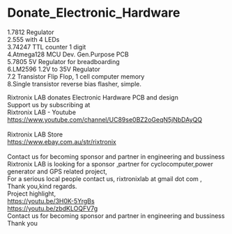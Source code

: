 # Donate_Electronic_Hardware<br>
1.7812 Regulator <br>
2.555 with 4 LEDs<br>
3.74247 TTL counter 1 digit<br>
4.Atmega128 MCU Dev. Gen.Purpose PCB<br>
5.7805 5V Regulator for breadboarding<br>
6.LM2596 1.2V to 35V Regulator <br>
7.2 Transistor Flip Flop, 1 cell computer memory<br>
8.Single transistor reverse bias flasher, simple.<br>


Rixtronix LAB donates Electronic Hardware PCB and design<br>
Support us by subscribing at <br>
Rixtronix LAB - Youtube<br>
<a href="https://www.youtube.com/channel/UC89se0BZ2oGeqN5jNbDAyQQ" target="_blank">https://www.youtube.com/channel/UC89se0BZ2oGeqN5jNbDAyQQ</a><br />
<br>
Rixtronix LAB Store<br>
<a href="https://www.ebay.com.au/str/rixtronix" target="_blank">https://www.ebay.com.au/str/rixtronix</a><br />
<br>
Contact us for becoming sponsor and partner in engineering and bussiness<br>
Rixtronix LAB is looking for  a sponsor ,partner for cyclocomputer,power generator and GPS related project, <br>
For a serious local people contact us, rixtronixlab at gmail dot com , <br>
Thank you,kind regards.<br>
Project highlight,<br>
<a href="https://youtu.be/3H0K-5YrgBs" target="_blank">https://youtu.be/3H0K-5YrgBs</a><br />
<a href="https://youtu.be/zbdKLOQFV7g" target="_blank">https://youtu.be/zbdKLOQFV7g</a><br />Contact us for becoming sponsor and partner in engineering and bussiness<br>
Thank you<br>

